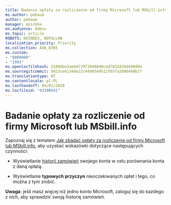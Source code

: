 ```yaml
---
title: Badanie opłaty za rozliczenie od firmy Microsoft lub MSbill.info
ms.author: pebaum
author: pebaum
manager: mnirkhe
ms.audience: Admin
ms.topic: article
ROBOTS: NOINDEX, NOFOLLOW
localization_priority: Priority
ms.collection: Adm_O365
ms.custom:
- "8000008"
- "1993"
ms.openlocfilehash: d1808be3aeb672973046840ced7832830d490d0a
ms.sourcegitcommit: 9923ce61344e22c4490549b12f65fa2896490b1f
ms.translationtype: HT
ms.contentlocale: pl-PL
ms.lasthandoff: 04/01/2020
ms.locfileid: "43100541"
---
```

# <a name="investigate-a-billing-charge-from-microsoft-or-msbill-dot-info"></a>Badanie opłaty za rozliczenie od firmy Microsoft lub MSbill.info

Zapoznaj się z tematem [Jak zbadać opłaty za rozliczenie od firmy Microsoft lub MSbill.info](https://support.microsoft.com/help/10623/microsoft-account-investigate-billing-charge), aby uzyskać wskazówki dotyczące następujących czynności: 

- Wyświetlanie [historii zamówień](https://account.microsoft.com/billing/orders/) swojego konta w celu porównania konta z daną opłatą.

- Wyświetlanie **typowych przyczyn** nieoczekiwanych opłat i tego, co można z tym zrobić.

**Uwaga**: jeśli masz więcej niż jedno konto Microsoft, zaloguj się do każdego z nich, aby sprawdzić swoją historię zamówień.
